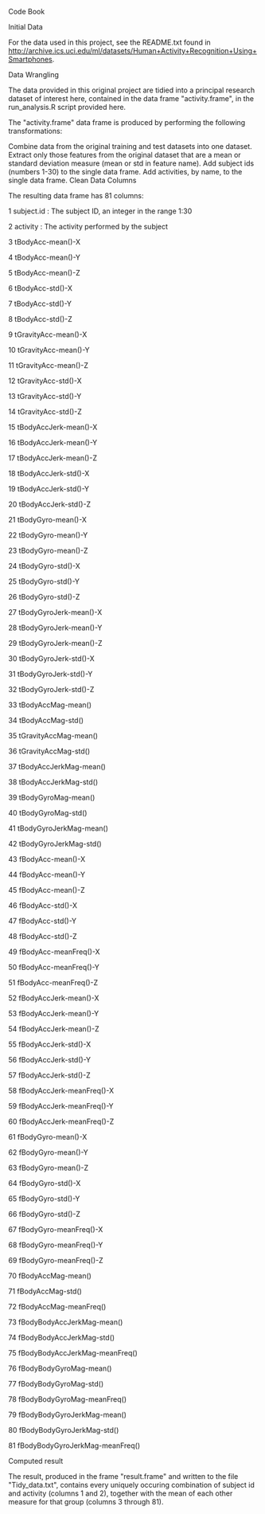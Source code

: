 Code Book

Initial Data

For the data used in this project, see the README.txt found in http://archive.ics.uci.edu/ml/datasets/Human+Activity+Recognition+Using+Smartphones.

Data Wrangling

The data provided in this original project are tidied into a principal research dataset of interest here, contained in the data frame "activity.frame", in the run_analysis.R script provided here.

The "activity.frame" data frame is produced by performing the following transformations:

Combine data from the original training and test datasets into one dataset.
Extract only those features from the original dataset that are a mean or standard deviation measure (mean or std in feature name).
Add subject ids (numbers 1-30) to the single data frame.
Add activities, by name, to the single data frame.
Clean Data Columns

The resulting data frame has 81 columns:

1 subject.id : The subject ID, an integer in the range 1:30

2 activity : The activity performed by the subject

3 tBodyAcc-mean()-X

4 tBodyAcc-mean()-Y

5 tBodyAcc-mean()-Z

6 tBodyAcc-std()-X

7 tBodyAcc-std()-Y

8 tBodyAcc-std()-Z

9 tGravityAcc-mean()-X

10 tGravityAcc-mean()-Y

11 tGravityAcc-mean()-Z

12 tGravityAcc-std()-X

13 tGravityAcc-std()-Y

14 tGravityAcc-std()-Z

15 tBodyAccJerk-mean()-X

16 tBodyAccJerk-mean()-Y

17 tBodyAccJerk-mean()-Z

18 tBodyAccJerk-std()-X

19 tBodyAccJerk-std()-Y

20 tBodyAccJerk-std()-Z

21 tBodyGyro-mean()-X

22 tBodyGyro-mean()-Y

23 tBodyGyro-mean()-Z

24 tBodyGyro-std()-X

25 tBodyGyro-std()-Y

26 tBodyGyro-std()-Z

27 tBodyGyroJerk-mean()-X

28 tBodyGyroJerk-mean()-Y

29 tBodyGyroJerk-mean()-Z

30 tBodyGyroJerk-std()-X

31 tBodyGyroJerk-std()-Y

32 tBodyGyroJerk-std()-Z

33 tBodyAccMag-mean()

34 tBodyAccMag-std()

35 tGravityAccMag-mean()

36 tGravityAccMag-std()

37 tBodyAccJerkMag-mean()

38 tBodyAccJerkMag-std()

39 tBodyGyroMag-mean()

40 tBodyGyroMag-std()

41 tBodyGyroJerkMag-mean()

42 tBodyGyroJerkMag-std()

43 fBodyAcc-mean()-X

44 fBodyAcc-mean()-Y

45 fBodyAcc-mean()-Z

46 fBodyAcc-std()-X

47 fBodyAcc-std()-Y

48 fBodyAcc-std()-Z

49 fBodyAcc-meanFreq()-X

50 fBodyAcc-meanFreq()-Y

51 fBodyAcc-meanFreq()-Z

52 fBodyAccJerk-mean()-X

53 fBodyAccJerk-mean()-Y

54 fBodyAccJerk-mean()-Z

55 fBodyAccJerk-std()-X

56 fBodyAccJerk-std()-Y

57 fBodyAccJerk-std()-Z

58 fBodyAccJerk-meanFreq()-X

59 fBodyAccJerk-meanFreq()-Y

60 fBodyAccJerk-meanFreq()-Z

61 fBodyGyro-mean()-X

62 fBodyGyro-mean()-Y

63 fBodyGyro-mean()-Z

64 fBodyGyro-std()-X

65 fBodyGyro-std()-Y

66 fBodyGyro-std()-Z

67 fBodyGyro-meanFreq()-X

68 fBodyGyro-meanFreq()-Y

69 fBodyGyro-meanFreq()-Z

70 fBodyAccMag-mean()

71 fBodyAccMag-std()

72 fBodyAccMag-meanFreq()

73 fBodyBodyAccJerkMag-mean()

74 fBodyBodyAccJerkMag-std()

75 fBodyBodyAccJerkMag-meanFreq()

76 fBodyBodyGyroMag-mean()

77 fBodyBodyGyroMag-std()

78 fBodyBodyGyroMag-meanFreq()

79 fBodyBodyGyroJerkMag-mean()

80 fBodyBodyGyroJerkMag-std()

81 fBodyBodyGyroJerkMag-meanFreq()

Computed result

The result, produced in the frame "result.frame" and written to the file "Tidy_data.txt", contains every uniquely occuring combination of subject id and activity (columns 1 and 2), together with the mean of each other measure for that group (columns 3 through 81).

